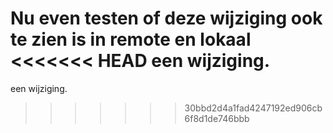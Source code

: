 Nu even testen of deze wijziging ook te zien is in remote en lokaal
<<<<<<< HEAD
een wijziging.
=======
een wijziging.
>>>>>>> 30bbd2d4a1fad4247192ed906cb6f8d1de746bbb
